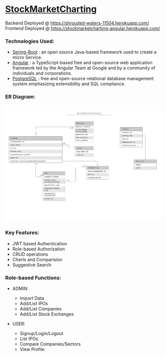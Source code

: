 # [StockMarketCharting](https://stockmarketcharting-angular.herokuapp.com/)

Backend Deployed @ https://shrouded-waters-11504.herokuapp.com/
Frontend Deployed @ https://stockmarketcharting-angular.herokuapp.com/

### Technologies Used:
* [Spring-Boot](https://spring.io/projects/spring-boot) : an open source Java-based framework used to create a micro Service.
* [Angular](https://angular.io/) : a TypeScript-based free and open-source web application framework led by the Angular Team at Google and by a community of individuals and corporations. 
* [PostgreSQL](https://www.postgresql.org/) : free and open-source relational database management system emphasizing extensibility and SQL compliance.

### ER Diagram:

![](ERD.png)

### Key Features:
- JWT based Authentication
- Role-based Authorization
- CRUD operations
- Charts and Comparision 
- Suggestive Search


### Role-based Functions:
- ADMIN: 
  * Import Data
  * Add/List IPOs
  * Add/List Companies
  * Add/List Stock Exchanges

- USER: 
  * Signup/Login/Logout
  * List IPOs
  * Compare Companies/Sectors
  * View Profile
